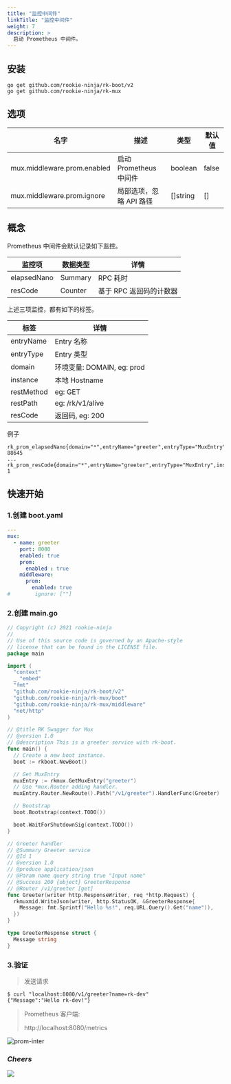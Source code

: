 ```yaml
---
title: "监控中间件"
linkTitle: "监控中间件"
weight: 7
description: >
  启动 Prometheus 中间件。
---
```


## 安装
```shell script
go get github.com/rookie-ninja/rk-boot/v2
go get github.com/rookie-ninja/rk-mux
```

## 选项
| 名字                          | 描述                | 类型       | 默认值   |
|-----------------------------|-------------------|----------|-------|
| mux.middleware.prom.enabled | 启动 Prometheus 中间件 | boolean  | false |
| mux.middleware.prom.ignore  | 局部选项，忽略 API 路径    | []string | []    |

## 概念
Prometheus 中间件会默认记录如下监控。

| 监控项         | 数据类型    | 详情             |
|-------------|---------|----------------|
| elapsedNano | Summary | RPC 耗时         |
| resCode     | Counter | 基于 RPC 返回码的计数器 |

上述三项监控，都有如下的标签。

| 标签         | 详情                                                                                                |
|------------|---------------------------------------------------------------------------------------------------|
| entryName  | Entry 名称                                                                                          |
| entryType  | Entry 类型                                                                                          |
| domain     | 环境变量: DOMAIN, eg: prod                                                                            |
| instance   | 本地 Hostname                                                                                       |
| restMethod | eg: GET                                                                                           |
| restPath   | eg: /rk/v1/alive                                                                                  |
| resCode    | 返回码, eg: 200                                                                                      |

例子

```shell
rk_prom_elapsedNano{domain="*",entryName="greeter",entryType="MuxEntry",instance="lark.local",resCode="200",restMethod="GET",restPath="/v1/greeter",quantile="0.5"} 88645
...
rk_prom_resCode{domain="*",entryName="greeter",entryType="MuxEntry",instance="lark.local",resCode="200",restMethod="GET",restPath="/v1/greeter"} 1
```

## 快速开始
### 1.创建 boot.yaml
```yaml
---
mux:
  - name: greeter
    port: 8080
    enabled: true
    prom:
      enabled : true
    middleware:
      prom:
        enabled: true
#        ignore: [""]
```

### 2.创建 main.go
```go
// Copyright (c) 2021 rookie-ninja
//
// Use of this source code is governed by an Apache-style
// license that can be found in the LICENSE file.
package main

import (
  "context"
  _ "embed"
  "fmt"
  "github.com/rookie-ninja/rk-boot/v2"
  "github.com/rookie-ninja/rk-mux/boot"
  "github.com/rookie-ninja/rk-mux/middleware"
  "net/http"
)

// @title RK Swagger for Mux
// @version 1.0
// @description This is a greeter service with rk-boot.
func main() {
  // Create a new boot instance.
  boot := rkboot.NewBoot()

  // Get MuxEntry
  muxEntry := rkmux.GetMuxEntry("greeter")
  // Use *mux.Router adding handler.
  muxEntry.Router.NewRoute().Path("/v1/greeter").HandlerFunc(Greeter)

  // Bootstrap
  boot.Bootstrap(context.TODO())

  boot.WaitForShutdownSig(context.TODO())
}

// Greeter handler
// @Summary Greeter service
// @Id 1
// @version 1.0
// @produce application/json
// @Param name query string true "Input name"
// @Success 200 {object} GreeterResponse
// @Router /v1/greeter [get]
func Greeter(writer http.ResponseWriter, req *http.Request) {
  rkmuxmid.WriteJson(writer, http.StatusOK, &GreeterResponse{
    Message: fmt.Sprintf("Hello %s!", req.URL.Query().Get("name")),
  })
}

type GreeterResponse struct {
  Message string
}
```

### 3.验证
> 发送请求

```shell script
$ curl "localhost:8080/v1/greeter?name=rk-dev"
{"Message":"Hello rk-dev!"}
```

> Prometheus 客户端:
>
> http://localhost:8080/metrics

![prom-inter](/rk-boot/user-guide/gin/basic/gin-prom-inter.png)

### _**Cheers**_
![](/rk-boot/user-guide/cheers.png)
